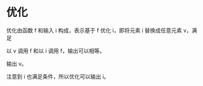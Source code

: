 # 优化

优化由函数 f 和输入 i 构成，表示基于 f 优化 i，即将元素 i 替换成任意元素 v，满足

以 v 调用 f 和以 i 调用 f，输出可以相等。

输出 v。

注意到 i 也满足条件，所以优化可以输出 i。
